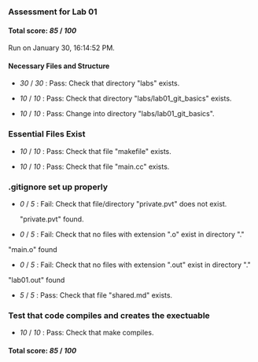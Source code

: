 ### Assessment for Lab 01

#### Total score: _85_ / _100_

Run on January 30, 16:14:52 PM.


#### Necessary Files and Structure

+  _30_ / _30_ : Pass: Check that directory "labs" exists.

+  _10_ / _10_ : Pass: Check that directory "labs/lab01_git_basics" exists.

+  _10_ / _10_ : Pass: Change into directory "labs/lab01_git_basics".


### Essential Files Exist

+  _10_ / _10_ : Pass: Check that file "makefile" exists.

+  _10_ / _10_ : Pass: Check that file "main.cc" exists.


### .gitignore set up properly

+  _0_ / _5_ : Fail: Check that file/directory "private.pvt" does not exist.

     "private.pvt" found.

+  _0_ / _5_ : Fail: Check that no files with extension ".o" exist in directory "."

 "main.o" found

+  _0_ / _5_ : Fail: Check that no files with extension ".out" exist in directory "."

 "lab01.out" found

+  _5_ / _5_ : Pass: Check that file "shared.md" exists.


### Test that code compiles and creates the exectuable

+  _10_ / _10_ : Pass: Check that make compiles.



#### Total score: _85_ / _100_

